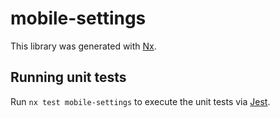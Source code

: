 # mobile-settings

This library was generated with [Nx](https://nx.dev).

## Running unit tests

Run `nx test mobile-settings` to execute the unit tests via [Jest](https://jestjs.io).
